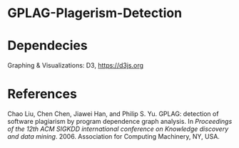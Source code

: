 # GPLAG-Plagerism-Detection


# Dependecies
Graphing & Visualizations: D3, https://d3js.org

# References
Chao Liu, Chen Chen, Jiawei Han, and Philip S. Yu. GPLAG: detection of software plagiarism by program dependence graph analysis. In *Proceedings of the 12th ACM SIGKDD international conference on Knowledge discovery and data mining*. 2006. Association for Computing Machinery, NY, USA.
